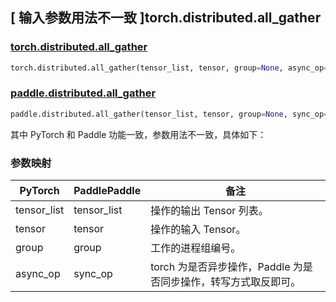 ## [ 输入参数用法不一致 ]torch.distributed.all_gather

### [torch.distributed.all_gather](https://pytorch.org/docs/stable/distributed.html#torch.distributed.all_gather)

```python
torch.distributed.all_gather(tensor_list, tensor, group=None, async_op=False)
```

### [paddle.distributed.all_gather](https://www.paddlepaddle.org.cn/documentation/docs/zh/develop/api/paddle/distributed/all_gather_cn.html)

```python
paddle.distributed.all_gather(tensor_list, tensor, group=None, sync_op=True)
```

其中 PyTorch 和 Paddle 功能一致，参数用法不一致，具体如下：

### 参数映射

| PyTorch     | PaddlePaddle | 备注                                                            |
| ----------- | ------------ | --------------------------------------------------------------- |
| tensor_list | tensor_list  | 操作的输出 Tensor 列表。                                        |
| tensor      | tensor       | 操作的输入 Tensor。                                             |
| group       | group        | 工作的进程组编号。                                              |
| async_op    | sync_op      | torch 为是否异步操作，Paddle 为是否同步操作，转写方式取反即可。 |
